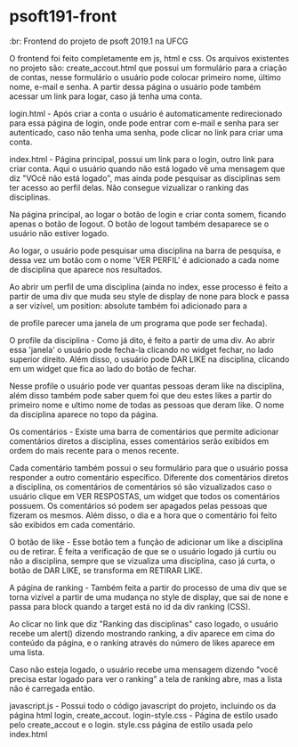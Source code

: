 # psoft191-front
:br: Frontend do projeto de psoft 2019.1 na UFCG

O frontend foi feito completamente em js, html e css. Os arquivos existentes no projeto são: create_accout.html que possui um formulário para a criação de contas, nesse formulário o usuário pode colocar primeiro nome, último nome, e-mail e senha. A partir dessa página o usuário pode também acessar um link para logar, caso já tenha uma conta.

login.html - Após criar a conta o usuário é automaticamente redirecionado para essa página de login, onde pode entrar com e-mail e senha para ser autenticado, caso não tenha uma senha, pode clicar no link para criar uma conta.

index.html - Página principal, possui um link para o login, outro link para criar conta. Aqui o usuário quando não está logado vê uma mensagem que diz "VOcê não está logado", mas ainda pode pesquisar as disciplinas sem ter acesso ao perfil delas. Não consegue vizualizar o ranking das disciplinas.

Na página principal, ao logar o botão de login e criar conta somem, ficando apenas o botão de logout. O botão de logout também desaparece se o usuário não estiver logado.

Ao logar, o usuário pode pesquisar uma disciplina na barra de pesquisa, e dessa vez um botão com o nome 'VER PERFIL' é adicionado a cada nome de disciplina que aparece nos resultados. 

Ao abrir um perfil de uma disciplina (ainda no index, esse processo é feito a partir de uma div que muda seu style de display de none para block e passa a ser vizível, um position: absolute também foi adicionado para a <div> de profile parecer uma janela de um programa que pode ser fechada).

O profile da disciplina - Como já dito, é feito a partir de uma div. Ao abrir essa 'janela' o usuário pode fecha-la clicando no widget fechar, no lado superior direito. Além disso, o usuário pode DAR LIKE na disciplina, clicando em um widget que fica ao lado do botão de fechar.

Nesse profile o usuário pode ver quantas pessoas deram like na disciplina, além disso também pode saber quem foi que deu estes likes a partir do primeiro nome e ultimo nome de todas as pessoas que deram like. O nome da disciplina aparece no topo da página.

Os comentários - Existe uma barra de comentários que permite adicionar comentários diretos a disciplina, esses comentários serão exibidos em ordem do mais recente para o menos recente.

Cada comentário também possui o seu formulário para que o usuário possa responder a outro comentário específico. Diferente dos comentários diretos a disciplina, os comentários de comentários só são vizualizados caso o usuário clique em VER RESPOSTAS, um widget que todos os comentários possuem. Os comentários só podem ser apagados pelas pessoas que fizeram os mesmos. Além disso, o dia e a hora que o comentário foi feito são exibidos em cada comentário.

O botão de like - Esse botão tem a função de adicionar um like a disciplina ou de retirar. É feita a verificação de que se o usuário logado já curtiu ou não a disciplina, sempre que se vizualiza uma disciplina, caso já curta, o botão de DAR LIKE, se transforma em RETIRAR LIKE.

A página de ranking - Também feita a partir do processo de uma div que se torna vizível a partir de uma mudança no style de display, que sai de none e passa para block quando a target está no id da div ranking (CSS). 

Ao clicar no link que diz "Ranking das disciplinas" caso logado, o usuário recebe um alert() dizendo mostrando ranking, a div aparece em cima do conteúdo da página, e o ranking através do número de likes aparece em uma lista.

Caso não esteja logado, o usuário recebe uma mensagem dizendo "você precisa estar logado para ver o ranking" a tela de ranking abre, mas a lista não é carregada então.

javascript.js - Possui todo o código javascript do projeto, incluindo os da página html login, create_accout.
login-style.css - Página de estilo usado pelo create_accout e o login.
style.css página de estilo usada pelo index.html



